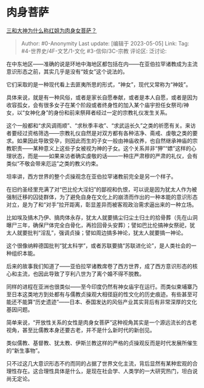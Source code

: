 # 肉身菩萨
[三和大神为什么称红姐为肉身女菩萨？](https://www.zhihu.com/question/598954251/answer/3014169762)

> Author: #0-Anonymity
> Last update: [编辑于 2023-05-05]
> Link:
> Tag: #4-世界史/4F-文艺/1-文化 #3-信仰/3C-宗教 
> 评论区:
> 泛讨论:

在中东地区——准确的说是环地中海地区都包括在内——在亚伯拉罕诸教成为主流意识形态之前，其实几乎是没有“妓女”这个说法的。

它们采取的是一种现代看上去匪夷所思的形式，“神女”，现代又常称为“神妓”。

具体来说，就是有一种风俗，或者是家长自愿奉献，或者是本人自愿，或者是因为收容孤女，会有很多女子在某个阶段或者终身性的加入某个庙宇担任女祭司/神女，以“女神化身”的身份和前来祭拜者经过一定的宗教礼仪发生关系。

这个一般都和“求风调雨顺”、“求秋季丰收”、“求武运长久”之类的祈愿有关。来访者要经过资格筛选——宗教礼仪自然是对双方都有各种洁净、斋戒、虔敬之类的要求。如果因此导致受孕，则因此而生的子女一般由神庙收养，也自然继承神庙的宗教职责——某种意义上这些子女被视为神的子女。这个关系并非“狎”“嫖”这样的心理状态，而是——如果来访者确实虔敬的话——一种庄严肃穆的严肃的礼仪，会有类似“不敬会带来厄运”之类的教义约束。

坦率讲，西方世界的整个贞操观念在亚伯拉罕诸教前完全是另一个样子。

在旧约圣经里充满了对“巴比伦大淫妇”的鄙视和仇恨，可以说是因为犹太人作为被强制迁移的囚徒群体，为了避免自身在文化上的崩溃而作出的一种本能的意识形态对立，是为了和“对手”拉开距离，彰显差异而被客观政治需求逼出来的一种立场。

比如埃及搞木乃伊、搞肉体永存，犹太人就要搞尘归尘土归土的拾骨葬（先在山洞曝尸三年，确保尸体完全白骨化，再捡回骨头安葬）；譬如巴比伦搞神女祭祀，犹太人就要批判“淫乱”，强调贞操；譬如周边搞多神论，犹太人就要搞一神论。

这个很像纳粹德国批判“犹太科学”，或者苏联要搞“苏联进化论”，是人类社会的一种组织本能。

后来的故事我们知道了——亚伯拉罕诸教席卷了西方世界，成了西方意识形态的核心和主流，也因此导致了亨利八世为了离个婚不得不脱教。

同样的进程在亚洲也很类似——至今印度仍然有神女庙宇在运行。而类似柬埔寨乃至日本这类地方到处都有与儒教贞操观大相径庭的性文化的历史痕迹。有些甚至可能还不能算“历史遗迹”——日本、泰国发达的风俗产业其实背后有非常深厚的文化基因问题。

简单来说，“开放性关系的女性是肉身女菩萨”这种视角其实是一个源远流长的古老视角，甚至比儒教本身还要古老，并不是什么新时代的新创见。

类似儒教、基督教、犹太教、伊斯兰教这样的严格的贞操观反而是时代发展所催生的“新生事物”。

只不过这几大意识形态不约而同的占据了世界文化主流，背后显然有某种宏观的合理性存在。这合理性具体是什么，是现在社会学、人类学的一大研究热门，坦白说尚无定论。